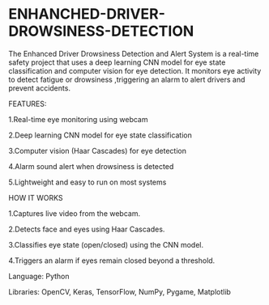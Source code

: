 # ENHANCHED-DRIVER-DROWSINESS-DETECTION
The Enhanced Driver Drowsiness Detection and Alert System is a real-time safety project that uses a deep learning CNN model for eye state classification and computer vision for eye detection. It monitors eye activity to detect fatigue or drowsiness ,triggering an alarm to alert drivers and prevent accidents.

FEATURES:

1.Real-time eye monitoring using webcam

2.Deep learning CNN model for eye state classification

3.Computer vision (Haar Cascades) for eye detection

4.Alarm sound alert when drowsiness is detected

5.Lightweight and easy to run on most systems


HOW IT WORKS

1.Captures live video from the webcam.

2.Detects face and eyes using Haar Cascades.

3.Classifies eye state (open/closed) using the CNN model.

4.Triggers an alarm if eyes remain closed beyond a threshold.

Language: Python

Libraries: OpenCV, Keras, TensorFlow, NumPy, Pygame, Matplotlib
